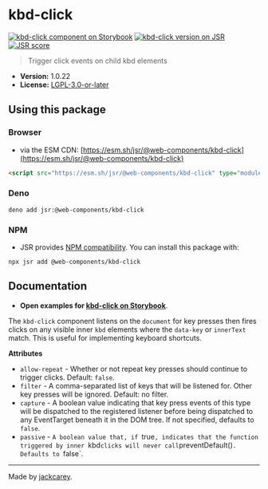 # kbd-click

[![kbd-click component on Storybook](https://cdn.jsdelivr.net/gh/storybookjs/brand@main/badge/badge-storybook.svg)](https://jackcarey.co.uk/web-components/docs/?path=/docs/components-kbd-click) [![kbd-click version on JSR](https://jsr.io/badges/@web-components/kbd-click)](https://jsr.io/@web-components/kbd-click/versions) [![JSR score](https://jsr.io/badges/@web-components/kbd-click/score)](https://jsr.io/@web-components/kbd-click/score)

> Trigger click events on child kbd elements

-   **Version:** 1.0.22
-   **License:** [LGPL-3.0-or-later](./LICENSE.md)

## Using this package

### Browser

-   via the ESM CDN: [https://esm.sh/jsr/@web-components/kbd-click](https://esm.sh/jsr/@web-components/kbd-click)

```html
<script src="https://esm.sh/jsr/@web-components/kbd-click" type="module"></script>
```

### Deno

```
deno add jsr:@web-components/kbd-click
```

### NPM

-   JSR provides [NPM compatibility](https://jsr.io/docs/npm-compatibility). You can install this package with:

```
npx jsr add @web-components/kbd-click
```

## Documentation

-   **Open examples for [kbd-click on Storybook](https://jackcarey.co.uk/web-components/docs/?path=/docs/components-kbd-click)**.

The `kbd-click` component listens on the `document` for key presses then fires clicks on any visible inner `kbd` elements where the `data-key` or `innerText` match. This is useful for implementing keyboard shortcuts.

**Attributes**

<!-- 'allow-repeat', 'filter', 'capture', 'passive', 'ignore-visibility', 'disabled' -->

-   `allow-repeat` - Whether or not repeat key presses should continue to trigger clicks. Default: `false`.
-   `filter` - A comma-separated list of keys that will be listened for. Other key presses will be ignored. Default: no filter.
-   `capture` - A boolean value indicating that key press events of this type will be dispatched to the registered listener before being dispatched to any EventTarget beneath it in the DOM tree. If not specified, defaults to `false`.
-   `passive` - `A boolean value that, if `true`, indicates that the function triggered by inner `kbd`clicks will never call`preventDefault()`. Defaults to `false`.


---

Made by [jackcarey](https://jackcarey.co.uk).
